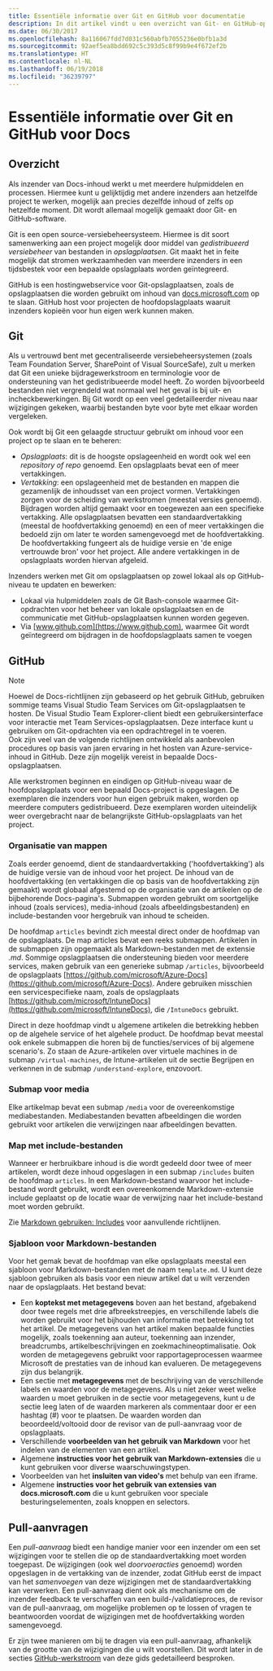 ```yaml
---
title: Essentiële informatie over Git en GitHub voor documentatie
description: In dit artikel vindt u een overzicht van Git- en GitHub-opslagplaatsen en wordt uitgelegd hoe inhoud wordt geordend en welke naamconventies voor docs.microsoft.com worden gebruikt.
ms.date: 06/30/2017
ms.openlocfilehash: 8a116067fdd7d031c560abfb7055236e0bfb1a3d
ms.sourcegitcommit: 92aef5ea8bdd692c5c393d5c8f99b9e4f672ef2b
ms.translationtype: HT
ms.contentlocale: nl-NL
ms.lasthandoff: 06/19/2018
ms.locfileid: "36239797"
---
```

# <a name="git-and-github-essentials-for-docs"></a>Essentiële informatie over Git en GitHub voor Docs

## <a name="overview"></a>Overzicht

Als inzender van Docs-inhoud werkt u met meerdere hulpmiddelen en processen. Hiermee kunt u gelijktijdig met andere inzenders aan hetzelfde project te werken, mogelijk aan precies dezelfde inhoud of zelfs op hetzelfde moment. Dit wordt allemaal mogelijk gemaakt door Git- en GitHub-software.

Git is een open source-versiebeheersysteem. Hiermee is dit soort samenwerking aan een project mogelijk door middel van *gedistribueerd versiebeheer* van bestanden in *opslagplaatsen*. Git maakt het in feite mogelijk dat stromen werkzaamheden van meerdere inzenders in een tijdsbestek voor een bepaalde opslagplaats worden geïntegreerd.

GitHub is een hostingwebservice voor Git-opslagplaatsen, zoals de opslagplaatsen die worden gebruikt om inhoud van [docs.microsoft.com](https://docs.microsoft.com) op te slaan. GitHub host voor projecten de hoofdopslagplaats waaruit inzenders kopieën voor hun eigen werk kunnen maken.

## <a name="git"></a>Git

Als u vertrouwd bent met gecentraliseerde versiebeheersystemen (zoals Team Foundation Server, SharePoint of Visual SourceSafe), zult u merken dat Git een unieke bijdragewerkstroom en terminologie voor de ondersteuning van het gedistribueerde model heeft. Zo worden bijvoorbeeld bestanden niet vergrendeld wat normaal wel het geval is bij uit- en incheckbewerkingen. Bij Git wordt op een veel gedetailleerder niveau naar wijzigingen gekeken, waarbij bestanden byte voor byte met elkaar worden vergeleken.

Ook wordt bij Git een gelaagde structuur gebruikt om inhoud voor een project op te slaan en te beheren:

- *Opslagplaats*: dit is de hoogste opslageenheid en wordt ook wel een *repository of repo*  genoemd. Een opslagplaats bevat een of meer vertakkingen.
- *Vertakking*: een opslageenheid met de bestanden en mappen die gezamenlijk de inhoudsset van een project vormen. Vertakkingen zorgen voor de scheiding van werkstromen (meestal versies genoemd). Bijdragen worden altijd gemaakt voor en toegewezen aan een specifieke vertakking. Alle opslagplaatsen bevatten een standaardvertakking (meestal de hoofdvertakking genoemd) en een of meer vertakkingen die bedoeld zijn om later te worden samengevoegd met de hoofdvertakking. De hoofdvertakking fungeert als de huidige versie en 'de enige vertrouwde bron' voor het project. Alle andere vertakkingen in de opslagplaats worden hiervan afgeleid.

Inzenders werken met Git om opslagplaatsen op zowel lokaal als op GitHub-niveau te updaten en bewerken:

- Lokaal via hulpmiddelen zoals de Git Bash-console waarmee Git-opdrachten voor het beheer van lokale opslagplaatsen en de communicatie met GitHub-opslagplaatsen kunnen worden gegeven.
- Via [www.github.com](https://www.github.com), waarmee Git wordt geïntegreerd om bijdragen in de hoofdopslagplaats samen te voegen

## <a name="github"></a>GitHub

> [!NOTE]
> Hoewel de Docs-richtlijnen zijn gebaseerd op het gebruik GitHub, gebruiken sommige teams Visual Studio Team Services om Git-opslagplaatsen te hosten. De Visual Studio Team Explorer-client biedt een gebruikersinterface voor interactie met Team Services-opslagplaatsen. Deze interface kunt u gebruiken om Git-opdrachten via een opdrachtregel in te voeren.
> </br>
> Ook zijn veel van de volgende richtlijnen ontwikkeld als aanbevolen procedures op basis van jaren ervaring in het hosten van Azure-service-inhoud in GitHub. Deze zijn mogelijk vereist in bepaalde Docs-opslagplaatsen.

Alle werkstromen beginnen en eindigen op GitHub-niveau waar de hoofdopslagplaats voor een bepaald Docs-project is opgeslagen. De exemplaren die inzenders voor hun eigen gebruik maken, worden op meerdere computers gedistribueerd. Deze exemplaren worden uiteindelijk weer overgebracht naar de belangrijkste GitHub-opslagplaats van het project.

### <a name="directory-organization"></a>Organisatie van mappen

Zoals eerder genoemd, dient de standaardvertakking ('hoofdvertakking') als de huidige versie van de inhoud voor het project. De inhoud van de hoofdvertakking (en vertakkingen die op basis van de hoofdvertakking zijn gemaakt) wordt globaal afgestemd op de organisatie van de artikelen op de bijbehorende Docs-pagina's. Submappen worden gebruikt om soortgelijke inhoud (zoals services), media-inhoud (zoals afbeeldingsbestanden) en include-bestanden voor hergebruik van inhoud te scheiden.

De hoofdmap `articles` bevindt zich meestal direct onder de hoofdmap van de opslagplaats. De map articles bevat een reeks submappen. Artikelen in de submappen zijn opgemaakt als Markdown-bestanden met de extensie *.md*. Sommige opslagplaatsen die ondersteuning bieden voor meerdere services, maken gebruik van een generieke submap `/articles`, bijvoorbeeld de opslagplaats [https://github.com/microsoft/Azure-Docs](https://github.com/microsoft/Azure-Docs). Andere gebruiken misschien een servicespecifieke naam, zoals de opslagplaats [https://github.com/microsoft/IntuneDocs](https://github.com/microsoft/IntuneDocs), die `/IntuneDocs` gebruikt.

Direct in deze hoofdmap vindt u algemene artikelen die betrekking hebben op de algehele service of het algehele product. De hoofdmap bevat meestal ook enkele submappen die horen bij de functies/services of bij algemene scenario's. Zo staan de Azure-artikelen over virtuele machines in de submap `/virtual-machines`, de Intune-artikelen uit de sectie Begrijpen en verkennen in de submap `/understand-explore`, enzovoort.

### <a name="media-subdirectory"></a>Submap voor media

Elke artikelmap bevat een submap `/media` voor de overeenkomstige mediabestanden. Mediabestanden bevatten afbeeldingen die worden gebruikt voor artikelen die verwijzingen naar afbeeldingen bevatten.

### <a name="includes-subdirectory"></a>Map met include-bestanden

Wanneer er herbruikbare inhoud is die wordt gedeeld door twee of meer artikelen, wordt deze inhoud opgeslagen in een submap `/includes` buiten de hoofdmap `articles`. In een Markdown-bestand waarvoor het include-bestand wordt gebruikt, wordt een overeenkomende Markdown-extensie include geplaatst op de locatie waar de verwijzing naar het include-bestand moet worden gebruikt.

Zie [Markdown gebruiken: Includes](how-to-write-use-markdown.md#includes) voor aanvullende richtlijnen.

### <a name="markdown-file-template"></a>Sjabloon voor Markdown-bestanden

Voor het gemak bevat de hoofdmap van elke opslagplaats meestal een sjabloon voor Markdown-bestanden met de naam `template.md`. U kunt deze sjabloon gebruiken als basis voor een nieuw artikel dat u wilt verzenden naar de opslagplaats. Het bestand bevat:

- Een **koptekst met metagegevens** boven aan het bestand, afgebakend door twee regels met drie afbreekstreepjes, en verschillende labels die worden gebruikt voor het bijhouden van informatie met betrekking tot het artikel. De metagegevens van het artikel maken bepaalde functies mogelijk, zoals toekenning aan auteur, toekenning aan inzender, breadcrumbs, artikelbeschrijvingen en zoekmachineoptimalisatie. Ook worden de metagegevens gebruikt voor rapportageprocessen waarmee Microsoft de prestaties van de inhoud kan evalueren. De metagegevens zijn dus belangrijk.
- Een sectie met **metagegevens** met de beschrijving van de verschillende labels en waarden voor de metagegevens. Als u niet zeker weet welke waarden u moet gebruiken in de sectie voor metagegevens, kunt u de sectie leeg laten of de waarden markeren als commentaar door er een hashtag (#) voor te plaatsen. De waarden worden dan beoordeeld/voltooid door de revisor van de pull-aanvraag voor de opslagplaats.
- Verschillende **voorbeelden van het gebruik van Markdown** voor het indelen van de elementen van een artikel.
- Algemene **instructies voor het gebruik van Markdown-extensies** die u kunt gebruiken voor diverse waarschuwingstypen.
- Voorbeelden van het **insluiten van video's** met behulp van een iframe.
- Algemene **instructies voor het gebruik van extensies van docs.microsoft.com** die u kunt gebruiken voor speciale besturingselementen, zoals knoppen en selectors.

## <a name="pull-requests"></a>Pull-aanvragen

Een *pull-aanvraag* biedt een handige manier voor een inzender om een set wijzigingen voor te stellen die op de standaardvertakking moet worden toegepast. De wijzigingen (ook wel *doorvoeracties* genoemd) worden opgeslagen in de vertakking van de inzender, zodat GitHub eerst de impact van het *samenvoegen* van deze wijzigingen met de standaardvertakking kan verwerken. Een pull-aanvraag dient ook als mechanisme om de inzender feedback te verschaffen van een build-/validatieproces, de revisor van de pull-aanvraag, om mogelijke problemen op te lossen of vragen te beantwoorden voordat de wijzigingen met de hoofdvertakking worden samengevoegd.

Er zijn twee manieren om bij te dragen via een pull-aanvraag, afhankelijk van de grootte van de wijzigingen die u wilt voorstellen. Dit wordt later in de secties [GitHub-werkstroom](how-to-write-workflows-major.md) van deze gids gedetailleerd besproken.

<!---- Reference links for Docs landing pages, associated GitHub repositories, and related Forums matrix. ------------------>
<!---- PLEASE INSERT URLS IN ASCENDING SORT ORDER, AND REMOVE LOCALE SEGMENT FROM URLS (that is, en-us) FOR LOCALIZED FORUMS! -->
<!---- NOTE: these links are saved for future use in another/new article; no longer used above in this article --->
[Visual-Studio-Page]:(https://docs.microsoft.com/en-us/visualstudio/index)
[Visual-Studio-Repo-Internal]:(https://github.com/Microsoft/vsdocs)
[Visual-Studio-Repo-External]:(https://github.com/Microsoft/visualstudio-docs)
[Visual-Studio-SO]: (https://stackoverflow.com/search?q=Visual+Studio+2017)
[Dotnet-Page]: https://docs.microsoft.com/dotnet
[Dotnet-Core-Page]: https://docs.microsoft.com/dotnet/articles/welcome
[Dotnet-Core-Repo]: https://github.com/dotnet/docs
[EM-ATA-Land]: https://docs.microsoft.com/advanced-threat-analytics/
[EM-ATA-Repo]: https://github.com/Microsoft/ATADocs
[EM-AzureAD-Land]: https://docs.microsoft.com/active-directory/
[EM-AzureAD-Repo]: https://github.com/Azure/azure-content/tree/master/articles/active-directory/
[EM-AzureRMS-Land]: https://docs.microsoft.com/rights-management/
[EM-AzureRMS-Repo]: https://github.com/Microsoft/Azure-RMSDocs
[EM-Intune-Land]: https://docs.microsoft.com/intune/
[EM-Intune-Repo]: https://github.com/microsoft/intuneDocs
[EM-Land-Page]: https://docs.microsoft.com/enterprise-mobility/
[EM-Land-Repo]: https://github.com/Microsoft/EMDocs/
[EM-MFA-Land]: https://docs.microsoft.com/multi-factor-authentication/
[EM-MFA-Repo]: https://github.com/Azure/azure-content/tree/master/articles/multi-factor-authentication
[EM-MIM-Land]: https://docs.microsoft.com/microsoft-identity-manager/
[EM-MIM-Repo]: https://github.com/Microsoft/MIMDocs
[EM-RemoteApp-Land]: https://docs.microsoft.com/en-us/remoteapp/
[EM-RemoteApp-Repo]: https://github.com/Azure/azure-content/tree/master/articles/remoteapp
[Forum-MSDN-ATA]: https://social.technet.microsoft.com/Forums/en-US/home?forum=mata
[Forum-MSDN-AzureAD]: https://social.msdn.microsoft.com/Forums/en-US/home?forum=WindowsAzureAD
[Forum-MSDN-AzureRMS]: https://social.technet.microsoft.com/Forums/en-US/home?forum=rmsapps%2Crmscloud&filter=alltypes&sort=lastpostdesc
[Forum-MSDN-EM]: https://social.technet.microsoft.com/Forums/en-US/home?sort=relevancedesc&brandIgnore=True&searchTerm=Enterprise+Mobility
[Forum-MSDN-Intune]: https://social.technet.microsoft.com/Forums/en-us/home?category=microsoftintune
[Forum-MSDN-Main]: https://social.msdn.microsoft.com/Forums/home
[Forum-MSDN-MFA]: https://social.msdn.microsoft.com/Forums/en-US/home?forum=windowsazureactiveauthentication
[Forum-MSDN-MIM]: https://social.technet.microsoft.com/Forums/en-US/home?category=identitymanagement
[Forum-MSDN-RemoteApp]: https://social.technet.microsoft.com/Forums/en-US/home?filter=alltypes&brandIgnore=True&sort=relevancedesc&searchTerm=Azure+Remote+or+RemoteApp
[Forum-SO-AzureAD]: https://stackoverflow.com/questions/tagged/azure-active-directory
[Forum-SO-AzureRMS]: https://stackoverflow.com/questions/tagged/rights-management
[Forum-SO-Dotnet]: https://stackoverflow.com/questions/tagged/.net
[Forum-SO-Dotnet-Core]: https://stackoverflow.com/questions/tagged/.net-core
[Forum-SO-Main]: https://stackoverflow.com/tags
[Forum-SO-Intune]: https://stackoverflow.com/questions/tagged/intune
[Forum-SO-MFA]: https://stackoverflow.com/search?q=%5Bazure%5D+multi-factor
[Forum-SO-MIM]: https://stackoverflow.com/search?q=Microsoft+Identity+Manager
[Forum-SO-RemoteApp]: https://stackoverflow.com/questions/tagged/remoteapp
[Forum-TechNet-Main]: https://social.technet.microsoft.com/Forums/home
[Forum-Yammer-AzureRMS]: https://www.yammer.com/AskIPTeam
[Forum-Yammer-Main]: https://www.yammer.com/
